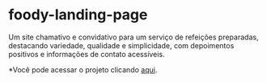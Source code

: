 # foody-landing-page
Um site chamativo e convidativo para um serviço de refeições preparadas, destacando variedade, qualidade e simplicidade, com depoimentos positivos e informações de contato acessíveis.

*Você pode acessar o projeto clicando <a href="https://foody-landing-page-production.up.railway.app/">aqui</a>.</p>

